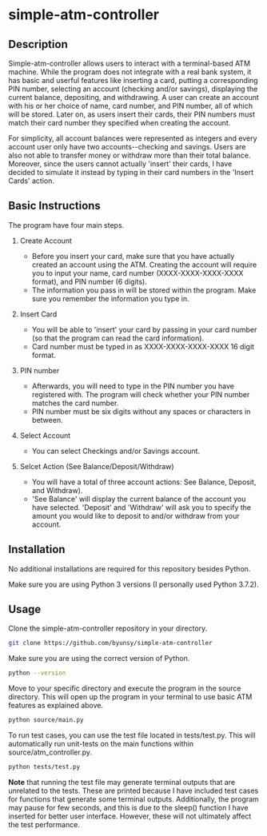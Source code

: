# simple-atm-controller

## Description

Simple-atm-controller allows users to interact with a terminal-based ATM machine. While the program does not integrate with a real bank system, it has basic and userful features like inserting a card, putting a corresponding PIN number, selecting an account (checking and/or savings), displaying the current balance, depositing, and withdrawing. A user can create an account with his or her choice of name, card number, and PIN number, all of which will be stored. Later on, as users insert their cards, their PIN numbers must match their card number they specified when creating the account.

For simplicity, all account balances were represented as integers and every account user only have two accounts--checking and savings. Users are also not able to transfer money or withdraw more than their total balance. Moreover, since the users cannot actually 'insert' their cards, I have decided to simulate it instead by typing in their card numbers in the 'Insert Cards' action.

## Basic Instructions

The program have four main steps.

1. Create Account

   - Before you insert your card, make sure that you have actually created an account using the ATM. Creating the account will require you to input your name, card number (XXXX-XXXX-XXXX-XXXX format), and PIN number (6 digits).
   - The information you pass in will be stored within the program. Make sure you remember the information you type in.

2. Insert Card

   - You will be able to 'insert' your card by passing in your card number (so that the program can read the card information).
   - Card number must be typed in as XXXX-XXXX-XXXX-XXXX 16 digit format.

3. PIN number

   - Afterwards, you will need to type in the PIN number you have registered with. The program will check whether your PIN number matches the card number.
   - PIN number must be six digits without any spaces or characters in between.

4. Select Account

   - You can select Checkings and/or Savings account.

5. Selcet Action (See Balance/Deposit/Withdraw)

   - You will have a total of three account actions: See Balance, Deposit, and Withdraw).
   - 'See Balance' will display the current balance of the account you have selected. 'Deposit' and 'Withdraw' will ask you to specify the amount you would like to deposit to and/or withdraw from your account.

## Installation

No additional installations are required for this repository besides Python.

Make sure you are using Python 3 versions (I personally used Python 3.7.2).

## Usage

Clone the simple-atm-controller repository in your directory.

```bash
git clone https://github.com/byunsy/simple-atm-controller
```

Make sure you are using the correct version of Python.

```bash
python --version
```

Move to your specific directory and execute the program in the source directory. This will open up the program in your terminal to use basic ATM features as explained above.

```bash
python source/main.py
```

To run test cases, you can use the test file located in tests/test.py. This will automatically run unit-tests on the main functions within source/atm_controller.py.

```bash
python tests/test.py
```

**Note** that running the test file may generate terminal outputs that are unrelated to the tests. These are printed because I have included test cases for functions that generate some terminal outputs. Additionally, the program may pause for few seconds, and this is due to the sleep() function I have inserted for better user interface. However, these will not ultimately affect the test performance.
